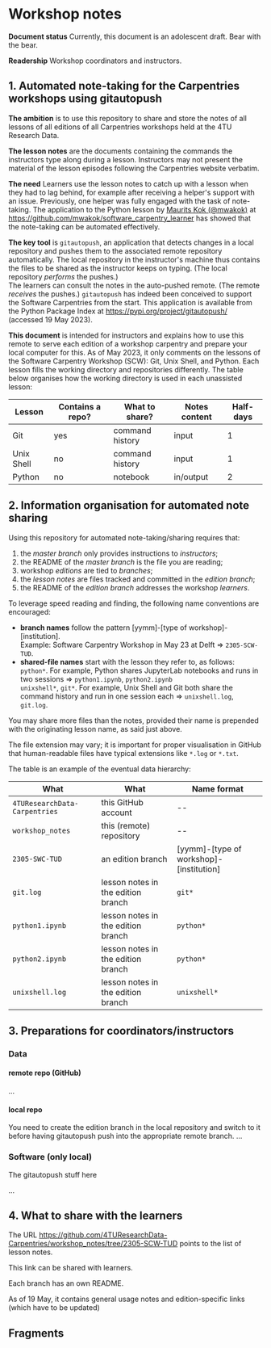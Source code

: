 # Workshop notes

**Document status** Currently, this document is an adolescent draft. Bear with the bear.

**Readership** Workshop coordinators and instructors.

## 1. Automated note-taking for the Carpentries workshops using gitautopush

**The ambition** is to use this repository to share and store the notes of all lessons of all editions of all Carpentries workshops held at the 4TU Research Data. 

**The lesson notes** are the documents containing the commands the instructors type along during a lesson. 
Instructors may not present the material of the lesson episodes following the Carpentries website verbatim.

**The need** Learners use the lesson notes to catch up with a lesson when they had to lag behind, for example after receiving a helper's support with an issue. 
Previously, one helper was fully engaged with the task of note-taking. 
The application to the Python lesson by [Maurits Kok (@mwakok)](https://github.com/mwakok) at https://github.com/mwakok/software_carpentry_learner has showed that the note-taking can be automated effectively.

**The key tool** is `gitautopush`, an application that detects changes in a local repository and pushes them to the associated remote repository automatically. 
The local repository in the instructor's machine thus contains the files to be shared as the instructor keeps on typing. 
(The local repository _performs_ the pushes.)  
The learners can consult the notes in the auto-pushed remote. 
(The remote _receives_ the pushes.) 
`gitautopush` has indeed been conceived to support the Software Carpentries from the start. 
This application is available from the Python Package Index at https://pypi.org/project/gitautopush/ (accessed 19 May 2023).

**This document** is intended for instructors and explains how to use this remote to serve each edition of a workshop carpentry and prepare your local computer for this. 
As of May 2023, it only comments on the lessons of the Software Carpentry Workshop (SCW): Git, Unix Shell, and Python.
Each lesson fills the working directory and repositories differently. 
The table below organises how the working directory is used in each unassisted lesson:

| Lesson | Contains a repo? | What to share? | Notes content | Half-days | 
|-------|------|------|-----|-----|
| Git | yes | command history | input | 1 |
| Unix Shell  | no | command history | input | 1 |
| Python | no | notebook | in/output | 2 |

## 2. Information organisation for automated note sharing  

Using this repository for automated note-taking/sharing requires that:

1. the _master branch_ only provides instructions to _instructors_;
2. the README of the _master branch_ is the file you are reading;
3. workshop _editions_ are tied to _branches_;
4. the _lesson notes_ are files tracked and committed in the _edition branch_; 
5. the README of the _edition branch_ addresses the workshop _learners_.

To leverage speed reading and finding, the following name conventions are encouraged:

* **branch names** follow the pattern \[yymm\]-\[type of workshop\]-\[institution\].  
  Example: Software Carpentry Workshop in May 23 at Delft => `2305-SCW-TUD`.
* **shared-file names** start with the lesson they refer to, as follows:  
  `python*`. For example, Python shares JupyterLab notebooks and runs in two sessions => `python1.ipynb`, `python2.ipynb`  
  `unixshell*`, `git*`. For example, Unix Shell and Git both share the command history and run in one session each => `unixshell.log`, `git.log`. 
   
You may share more files than the notes, provided their name is prepended with the originating lesson name, as said just above.

The file extension may vary; it is important for proper visualisation in GitHub that human-readable files have typical extensions like `*.log` or `*.txt`.  

The table is an example of the eventual data hierarchy:

| What | What | Name format |
|-------|------|------|
| `4TUResearchData-Carpentries`  | this GitHub account | -- |
| `workshop_notes` | this (remote) repository | -- |
| `2305-SWC-TUD` | an edition branch | \[yymm\]-\[type of workshop\]-\[institution\] |
| `git.log`       | lesson notes in the edition branch | `git*` |
| `python1.ipynb` | lesson notes in the edition branch | `python*` |
| `python2.ipynb` | lesson notes in the edition branch | `python*` |
| `unixshell.log` | lesson notes in the edition branch | `unixshell*` |


## 3. Preparations for coordinators/instructors

### Data

#### remote repo (GitHub)
...

#### local repo 

You need to create the edition branch in the local repository
and switch to it before having gitautopush push into the appropriate remote branch.
...

### Software (only local)

The gitautopush stuff here

...


## 4. What to share with the learners

The URL https://github.com/4TUResearchData-Carpentries/workshop_notes/tree/2305-SCW-TUD points to the list of lesson notes.  

This link can be shared with learners. 

Each branch has an own README.

As of 19 May, it contains general usage notes and edition-specific links (which have to be updated)


## Fragments


